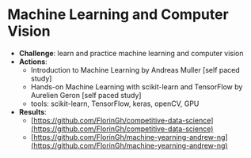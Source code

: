 # Machine Learning and Computer Vision



* **Challenge**: learn and practice machine learning and computer vision
* **Actions**:
  * Introduction to Machine Learning by Andreas Muller \[self paced study\]
  * Hands-on Machine Learning with scikit-learn and TensorFlow by Aurelien Geron \[self paced study\]
  * tools: scikit-learn, TensorFlow, keras, openCV, GPU
* **Results**:
  * ​[https://github.com/FlorinGh/competitive-data-science](https://github.com/FlorinGh/competitive-data-science)​
  * ​[https://github.com/FlorinGh/machine-yearning-andrew-ng](https://github.com/FlorinGh/machine-yearning-andrew-ng)​

